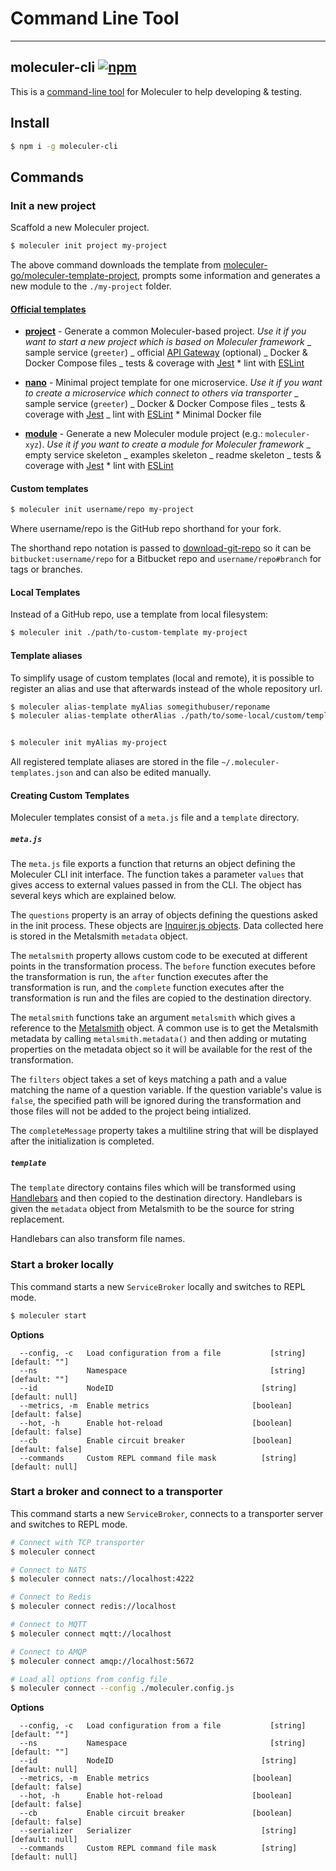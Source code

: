 # Command Line Tool

---

## moleculer-cli [![npm](https://img.shields.io/npm/v/moleculer-cli.svg?maxAge=3600)](https://www.npmjs.com/package/moleculer-cli)

This is a [command-line tool](https://github.com/moleculer-go/moleculer-cli) for Moleculer to help developing & testing.

## Install

```bash
$ npm i -g moleculer-cli
```

## Commands

### Init a new project

Scaffold a new Moleculer project.

```bash
$ moleculer init project my-project
```

The above command downloads the template from [moleculer-go/moleculer-template-project](https://github.com/moleculer-go/moleculer-template-project), prompts some information and generates a new module to the `./my-project` folder.

#### [Official templates](https://github.com/topics/moleculer-template)

-   [**project**](https://github.com/moleculer-go/moleculer-template-project) - Generate a common Moleculer-based project. _Use it if you want to start a new project which is based on Moleculer framework_
    _ sample service (`greeter`)
    _ official [API Gateway](https://github.com/moleculer-go/moleculer-web) (optional)
    _ Docker & Docker Compose files
    _ tests & coverage with [Jest](http://facebook.github.io/jest/) \* lint with [ESLint](http://eslint.org/)

*   [**nano**](https://github.com/moleculer-go/moleculer-template-nano) - Minimal project template for one microservice. _Use it if you want to create a microservice which connect to others via transporter_
    _ sample service (`greeter`)
    _ Docker & Docker Compose files
    _ tests & coverage with [Jest](http://facebook.github.io/jest/)
    _ lint with [ESLint](http://eslint.org/) \* Minimal Docker file

-   [**module**](https://github.com/moleculer-go/moleculer-template-module) - Generate a new Moleculer module project (e.g.: `moleculer-xyz`). _Use it if you want to create a module for Moleculer framework_
    _ empty service skeleton
    _ examples skeleton
    _ readme skeleton
    _ tests & coverage with [Jest](http://facebook.github.io/jest/) \* lint with [ESLint](http://eslint.org/)

#### Custom templates

```bash
$ moleculer init username/repo my-project
```

Where username/repo is the GitHub repo shorthand for your fork.

The shorthand repo notation is passed to [download-git-repo](https://github.com/flipxfx/download-git-repo) so it can be `bitbucket:username/repo` for a Bitbucket repo and `username/repo#branch` for tags or branches.

#### Local Templates

Instead of a GitHub repo, use a template from local filesystem:

```bash
$ moleculer init ./path/to-custom-template my-project
```

#### Template aliases

To simplify usage of custom templates (local and remote), it is possible to register an alias and use that afterwards instead of the whole repository url.

```bash
$ moleculer alias-template myAlias somegithubuser/reponame
$ moleculer alias-template otherAlias ./path/to/some-local/custom/template


$ moleculer init myAlias my-project
```

All registered template aliases are stored in the file `~/.moleculer-templates.json` and can also be edited manually.

#### Creating Custom Templates

Moleculer templates consist of a `meta.js` file and a `template` directory.

##### `meta.js`

The `meta.js` file exports a function that returns an object defining the Moleculer CLI init interface. The function takes a parameter `values` that gives access to external values passed in from the CLI. The object has several keys which are explained below.

The `questions` property is an array of objects defining the questions asked in the init process. These objects are [Inquirer.js objects](https://github.com/SBoudrias/Inquirer.js#objects). Data collected here is stored in the Metalsmith `metadata` object.

The `metalsmith` property allows custom code to be executed at different points in the transformation process. The `before` function executes before the transformation is run, the `after` function executes after the transformation is run, and the `complete` function executes after the transformation is run and the files are copied to the destination directory.

The `metalsmith` functions take an argument `metalsmith` which gives a reference to the [Metalsmith](https://github.com/segmentio/metalsmith#metalsmith) object. A common use is to get the Metalsmith metadata by calling `metalsmith.metadata()` and then adding or mutating properties on the metadata object so it will be available for the rest of the transformation.

The `filters` object takes a set of keys matching a path and a value matching the name of a question variable. If the question variable's value is `false`, the specified path will be ignored during the transformation and those files will not be added to the project being intialized.

The `completeMessage` property takes a multiline string that will be displayed after the initialization is completed.

##### `template`

The `template` directory contains files which will be transformed using [Handlebars](https://handlebarsjs.com/) and then copied to the destination directory. Handlebars is given the `metadata` object from Metalsmith to be the source for string replacement.

Handlebars can also transform file names.

### Start a broker locally

This command starts a new `ServiceBroker` locally and switches to REPL mode.

```bash
$ moleculer start
```

**Options**

```
  --config, -c   Load configuration from a file           [string] [default: ""]
  --ns           Namespace                                [string] [default: ""]
  --id           NodeID                                 [string] [default: null]
  --metrics, -m  Enable metrics                       [boolean] [default: false]
  --hot, -h      Enable hot-reload                    [boolean] [default: false]
  --cb           Enable circuit breaker               [boolean] [default: false]
  --commands     Custom REPL command file mask          [string] [default: null]
```

### Start a broker and connect to a transporter

This command starts a new `ServiceBroker`, connects to a transporter server and switches to REPL mode.

```bash
# Connect with TCP transporter
$ moleculer connect

# Connect to NATS
$ moleculer connect nats://localhost:4222

# Connect to Redis
$ moleculer connect redis://localhost

# Connect to MQTT
$ moleculer connect mqtt://localhost

# Connect to AMQP
$ moleculer connect amqp://localhost:5672

# Load all options from config file
$ moleculer connect --config ./moleculer.config.js
```

**Options**

```
  --config, -c   Load configuration from a file           [string] [default: ""]
  --ns           Namespace                                [string] [default: ""]
  --id           NodeID                                 [string] [default: null]
  --metrics, -m  Enable metrics                       [boolean] [default: false]
  --hot, -h      Enable hot-reload                    [boolean] [default: false]
  --cb           Enable circuit breaker               [boolean] [default: false]
  --serializer   Serializer                             [string] [default: null]
  --commands     Custom REPL command file mask          [string] [default: null]
```
